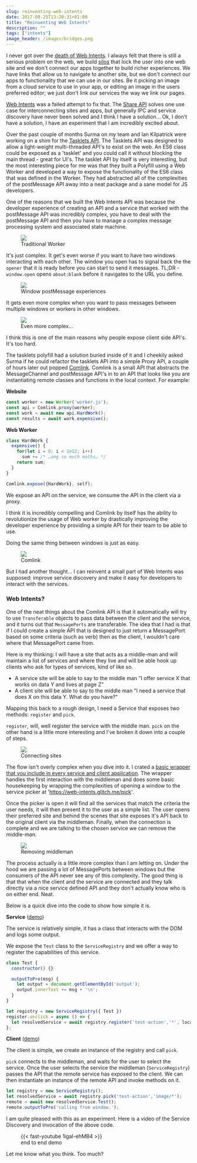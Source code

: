 ```yaml
---
slug: reinventing-web-intents
date: 2017-08-25T13:20:31+01:00
title: "Reinventing Web Intents"
description: ""
tags: ["intents"]
image_header: /images/bridges.png
---
```

I never got over the [death of Web Intents](/what-happened-to-web-intents/). I
always felt that there is still a serious problem on the web, we build
[silos](/unintended-silos/) that lock the user into one web site and we don't
connect our apps together to build richer experiences. We have links that allow
us to navigate to another site, but we don't connect our apps to functionality
that we can use in our sites. Be it picking an image from a cloud service to use
in your app, or editing an image in the users preferred editor; we just don't
link our services the way we link our pages.

[Web Intents](https://en.wikipedia.org/wiki/Web_Intents) was a failed attempt to
fix that. The [Share API](/navigator.share/) solves one use case for
interconnecting sites and apps, but generally IPC and service discovery have
never been solved and I think I have a solution... Ok, I don't have a solution,
I have an experiment that I am incredibly excited about.

Over the past couple of months Surma on my team and Ian Kilpatrick were working
on a shim for the [Tasklets API](https://github.com/GoogleChromeLabs/tasklets).
The Tasklets API was designed to allow a light-weight multi-threaded API's to exist on
the web. An ES6 class could be exposed as a 'tasklet' and you could call it
without blocking the main thread - great for UI's. The tasklet API by itself is
very interesting, but the most interesting piece for me was that they built a
Polyfill using a Web Worker and developed a way to expose the functionality of
the ES6 class that was defined in the Worker. They had abstracted all of the
complexities of the postMessage API away into a neat package and a sane model
for JS developers.

One of the reasons that we built the Web Intents API was because the developer
experience of creating an API and a service that worked with the postMessage API
was incredibly complex, you have to deal with the postMessage API and then you
have to manage a complex message processing system and associated state machine.

<figure>
  <img src="/images/worker-dx.png">
  <figcaption>Traditional Worker</figcaption>
</figure>

It's just complex. It get's even worse if you want to have two windows
interacting with each other. The window you open has to signal back the the
`opener` that it is ready before you can start to send it messages. TL;DR -
`window.open` opens `about:blank` before it navigates to the URL you define.

<figure>
  <img src="/images/window-dx.png">
  <figcaption>Window postMessage experiences</figcaption>
</figure>

It gets even more complex when you want to pass messages between multiple windows
or workers in other windows. 

<figure>
  <img src="/images/complex-workers.png">
  <figcaption>Even more complex...</figcaption>
</figure>

I think this is one of the main reasons why people expose client side API's. It's too
hard.

The tasklets polyfill had a solution buried inside of it
and I cheekily asked Surma if he could refactor the tasklets API into a simple
Proxy API, a couple of hours later out popped
[Comlink](https://github.com/GoogleChromeLabs/comlink/). Comlink is a small API
that abstracts the MessageChannel and postMessage API's in to an API that looks
like you are instantiating remote classes and functions in the local context. For 
example:

**Website**

```javascript
const worker = new Worker('worker.js');
const api = Comlink.proxy(worker);
const work = await new api.HardWork();
const results = await work.expensive();
```

**Web Worker**

```javascript
class HardWork {
  expensive() {
    for(let i = 0; i < 1e12; i++)
      sum += /* …omg so much maths… */
    return sum;
  }
}

Comlink.expose({HardWork}, self);
```

We expose an API on the service, we consume the API in the client via a proxy.

I think it is incredibly compelling and Comlink by itself has the ability to
revolutionize the usage of Web worker by drastically improving the developer
experience by providing a simple API for their team to be able to use.

Doing the same thing between windows is just as easy.

<figure>
  <img src="/images/comlink.png">
  <figcaption>Comlink</figcaption>
</figure>

But I had another thought... I can reinvent a small part of Web Intents was supposed:
improve service discovery and make it easy for developers to interact with the
services.

### Web Intents?

One of the neat things about the Comlink API is that it automatically will try
to use `Transferable` objects to pass data between the client and the service,
and it turns out that `MessagePorts` are transferable. The idea that I had is
that if I could create a simple API that is designed to just return a
MessagePort based on some criteria (such as verb) then as the client, I wouldn't
care where that MessagePort came from.

Here is my thinking: I will have a site that acts as a middle-man and will
maintain a list of services and where they live and will be able hook up 
clients who ask for types of services, kind of like so.

* A service site will be able to say to the middle man "I offer service X that
  works on data Y and lives at page Z"
* A client site will be able to say to the middle man "I need a service that does
  X on this data Y. What do you have?" 

Mapping this back to a rough design, I need a Service that exposes two methods:
`register` and `pick`.

`register`, will, well register the service with the middle man. `pick` on the
other hand is a little more interesting and I've broken it down into a couple of
steps.

<figure>
  <img src="/images/webintents-step-1.png">
  <figcaption>Connecting sites</figcaption>
</figure>

The flow isn't overly complex when you dive into it. I crated a [basic
wrapper that you include in every service and client
application](https://web-intents.glitch.me/scripts/service.js). The wrapper
handles the first interaction with the middleman and does some basic
housekeeping by wrapping the complexities of opening a window to the service
picker at 'https://web-intents.glitch.me/pick'.

Once the picker is open it will find all the services that match the criteria
the user needs, it will then present it to the user as a simple list. The user
opens their preferred site and behind the scenes that site exposes it's API back
to the original client via the middleman. Finally, when the connection is
complete and we are talking to the chosen service we can remove the middle-man.

<figure>
  <img src="/images/webintents-step-2.png">
  <figcaption>Removing middleman</figcaption>
</figure>

The process actually is a little more complex than I am letting on. Under the
hood we are passing a lot of MessagePorts between windows but the consumers of
the API never see any of this complexity. The good thing is that that when the
client and the service are connected and they talk directly via a nice service
defined API and they don't actually know who is on either end. Neat.

Below is a quick dive into the code to show how simple it is.

**Service** ([demo](https://web-intents-service-1.glitch.me/))

The service is relatively simple, it has a class that interacts with the DOM
and logs some output.

We expose the `Test` class to the `ServiceRegistry` and we offer a way to
register the capabilities of this service.

```javascript
class Test {
  constructor() {}

  outputToPre(msg) {
    let output = document.getElementById('output');
    output.innerText += msg + '\n';
  }
}

let registry = new ServiceRegistry({ Test })
register.onclick = async () => {    
  let resolvedService = await registry.register('test-action','*', location.href);  
};
```

**Client** ([demo](https://web-intents-client.glitch.me/))

The client is simple, we create an instance of the registry and call `pick`.

`pick` connects to the middleman, and waits for the user to select the
service. Once the user selects the service the middleman (`ServiceRegistry`)
passes the API that the remote service has exposed to the client. We can
then instantiate an instance of the remote API and invoke methods on it.

```javascript
let registry = new ServiceRegistry();
let resolvedService = await registry.pick('test-action','image/*');
remote = await new resolvedService.Test();
remote.outputToPre('calling from window.');
```

I am quite pleased with this as an experiment. Here is a video of the Service
Discovery and invocation of the above code.

<figure>
{{< fast-youtube 1igal-ehMB4 >}}
<figcaption>end to end demo</figcaption>
</figure>

Let me know what you think. Too much?